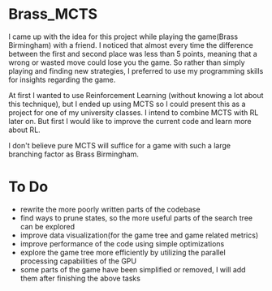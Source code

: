 # Brass_MCTS

I came up with the idea for this project while playing the game(Brass Birmingham) with a friend. I noticed that almost every time the difference between the first and second place was less than 5 points, meaning that a wrong or wasted move could lose you the game. So rather than simply playing and finding new strategies, I preferred to use my programming skills for insights regarding the game. 

At first I wanted to use Reinforcement Learning (without knowing a lot about this technique), but I ended up using MCTS so I could present this as a project for one of my university classes. I intend to combine MCTS with RL later on. But first I would like to improve the current code and learn more about RL.

I don't believe pure MCTS will suffice for a game with such a large branching factor as Brass Birmingham.

# To Do
* rewrite the more poorly written parts of the codebase
* find ways to prune states, so the more useful parts of the search tree can be explored
* improve data visualization(for the game tree and game related metrics)
* improve performance of the code using simple optimizations
* explore the game tree more efficiently by utilizing the parallel processing capabilities of the GPU
* some parts of the game have been simplified or removed, I will add them after finishing the above tasks
